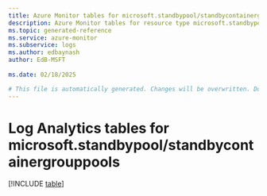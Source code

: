 ```yaml
---
title: Azure Monitor tables for microsoft.standbypool/standbycontainergrouppools
description: Azure Monitor tables for resource type microsoft.standbypool/standbycontainergrouppools
ms.topic: generated-reference
ms.service: azure-monitor
ms.subservice: logs
ms.author: edbaynash
author: EdB-MSFT
   
ms.date: 02/18/2025

# This file is automatically generated. Changes will be overwritten. Do not change this file directly.
---
```


# Log Analytics tables for microsoft.standbypool/standbycontainergrouppools  

[!INCLUDE [table](~/reusable-content/ce-skilling/azure/includes/azure-monitor/reference/tables/microsoft-standbypool_standbycontainergrouppools-include.md)]

